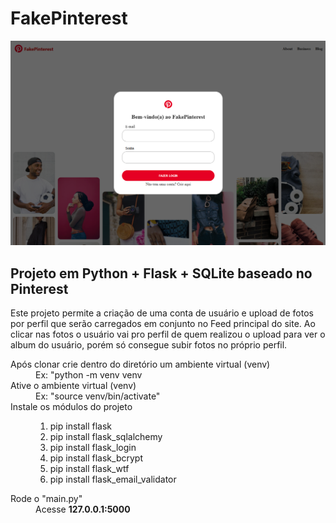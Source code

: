 # FakePinterest
![Homepage](homepage)
<h2>Projeto em Python + Flask + SQLite baseado no Pinterest
</h2>
<p> Este projeto permite a criação de uma conta de usuário e upload de fotos por perfil que serão carregados em conjunto no Feed principal do site. Ao clicar nas fotos o usuário vai pro perfil de quem realizou o upload para ver o album do usuário, porém só consegue subir fotos no próprio perfil.</p>
<p>
  <dl>
  <dt>Após clonar crie dentro do diretório um ambiente virtual (venv)</dt>
  <dd>Ex: "python -m venv venv</dd>
    
  <dt>Ative o ambiente virtual (venv)</dt>
  <dd>Ex: "source venv/bin/activate"</dd>

  <dt>Instale os módulos do projeto</dt>
  <dd>
    <ol>
      <li>pip install flask</li>
      <li>pip install flask_sqlalchemy</li>
      <li>pip install flask_login</li>
      <li>pip install flask_bcrypt</li>
      <li>pip install flask_wtf</li>
      <li>pip install flask_email_validator</li>
    </ol>
  </dd>

  <dt>Rode o "main.py"</dt>
  <dd>Acesse <b>127.0.0.1:5000</b></dd>

  </dl>
  
</p>
